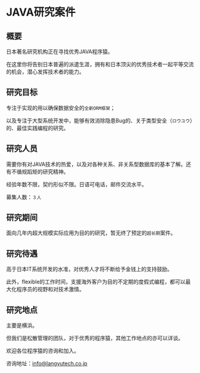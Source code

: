 # JAVA研究案件

## 概要

日本著名研究机构正在寻找优秀JAVA程序猿。

在这里你将告别日本普遍的派遣生涯，拥有和日本顶尖的优秀技术者一起平等交流的机会，潜心发挥技术者的能力。



## 研究目标

专注于实现的用以确保数据安全的`全新ORM框架`；

以及专注于大型系统开发中，能够有效消除隐患Bug的、关于类型安全（`ロウユウ`）的、最佳实践编程的研究。



## 研究人员

需要你有对JAVA技术的热爱，以及对各种关系、非关系型数据库的基本了解。还有不循规蹈矩的研究精神。

经验年数不限，契约形似不限。日语可电话，邮件交流水平。

募集人数：`３人`



## 研究期间

面向几年内超大规模实际应用为目的的研究，暂无终了预定的`超长期`案件。



## 研究待遇

高于日本IT系统开发的水准，对优秀人才将不断给予金钱上的支持鼓励。

此外，flexible的工作时间，支援海外客户为目的不定期的度假式编程，都可以最大化程序员的视野和对技术激情。


## 研究地点

主要是横浜。

但我们是松散管理的团队，对于优秀的程序猿，其他工作地点的亦可以详谈。


欢迎各位程序猿的咨询和加入。

咨询地址：[info@langyutech.co.jp](mailto:info@langyutech.co.jp?subject=案件ID：TS001CN)


